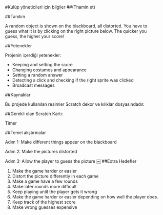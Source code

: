 #Kulüp yöneticileri için bilgiler
##(Thamin et)

##Tanıtım

A random object is shown on the blackboard, all distorted. You have to guess what it is by clicking on the right picture below. The quicker you guess, the higher your score!

##Yetenekler

Projenin içerdiği yetenekler: 

* Keeping and setting the score
* Changing costumes and appearance
* Setting a random answer
* Detecting a click and checking if the right sprite was clicked 
* Broadcast messages

##Kaynaklar

Bu projede kullanılan resimler Scratch dekor ve kılıklar dosyasındadır.

##Gerekli olan Scratch Kartı:

Timer

##Temel alıştırmalar

Adım 1:  Make different things appear on the blackboard 

Adım 2:  Make the pictures distorted


Adım 3:  Allow the player to guess the picture
￼
##Extra Hedefler
1. Make the game harder or easier
2. Distort the picture differently in each game
3. Make a game have a few rounds
4. Make later rounds more difficult
5. Keep playing until the player gets it wrong
6. Make the game harder or easier depending on how well the player does. 
7. Keep track of the highest score
8. Make wrong guesses expensive
